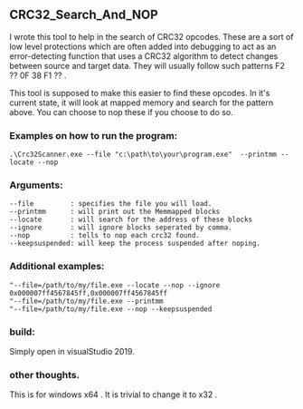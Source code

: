 ## CRC32_Search_And_NOP

I wrote this tool to help in the search of CRC32 opcodes. These are a sort of low
level protections which are often added into debugging to act as an error-detecting
function that uses a CRC32 algorithm to detect changes between source and target data.
They will usually follow such patterns F2 ?? 0F 38 F1 ?? .


This tool is supposed to make this easier to find these opcodes. In it's current
state, it will look at mapped memory and search for the pattern above. You can
choose to nop these if you choose to do so.

### Examples on how to run the program:

```
.\Crc32Scanner.exe --file "c:\path\to\your\program.exe"  --printmm --locate --nop
```

### Arguments:
```
--file         : specifies the file you will load.
--printmm      : will print out the Memmapped blocks
--locate       : will search for the address of these blocks
--ignore       : will ignore blocks seperated by comma.
--nop          : tells to nop each crc32 found.
--keepsuspended: will keep the process suspended after noping.
```


### Additional examples:
 ```
"--file=/path/to/my/file.exe --locate --nop --ignore 0x000007ff4567845ff,0x000007ff4567845ff
"--file=/path/to/my/file.exe --printmm
"--file=/path/to/my/file.exe --nop --keepsuspended
```

### build:
Simply open in visualStudio 2019.

### other thoughts.
This is for windows x64 . It is trivial to change it to x32 .
